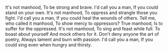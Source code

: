 It's not manhood,
To be strong and brave.
I'd call you a man,
If you could stand on your own.
It's not manhood,
To oppress and strangle those you fight.
I'd call you a man,
If you could heal the wounds of others.
Tell me, who called it manhood,
To show mercy to oppressors?
True manhood,
Is to suffer for the oppressed.
It's not manhood,
To sing and feast while full.
To boast about yourself
And mock others for it.
Don't deny anyone the art of poetry,
Always lament and burn with passion.
I'd call you a man,
If you could sing even when hungry and thirsty.